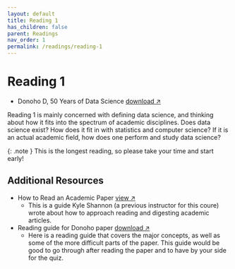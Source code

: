 ```yaml
---
layout: default
title: Reading 1
has_children: false
parent: Readings
nav_order: 1
permalink: /readings/reading-1
---
```


# Reading 1

- Donoho D, 50 Years of Data Science <a href="https://s3.us-west-2.amazonaws.com/ucsd.cogs9/readings/r1-Donoho-2017-50-Years-of-Data-Science.pdf" target="_blank" rel="noopener">download &#x2197;</a>

Reading 1 is mainly concerned with defining data science, and thinking about how it fits into the spectrum of academic disciplines. Does data science exist? How does it fit in with statistics and computer science? If it is an actual academic field, how does one perform and study data science? 

{: .note }
This is the longest reading, so please take your time and start early!
## Additional Resources

- How to Read an Academic Paper <a href="https://www.kmshannon.com/posts/2018-07-21-reading-research-papers/" target="_blank" rel="noopener">view &#x2197;</a>
  - This is a guide Kyle Shannon (a previous instructor for this coure) wrote about how to approach reading and digesting academic articles.
- Reading guide for Donoho paper <a href="https://s3.us-west-2.amazonaws.com/ucsd.cogs9/readings/r1-reading-guide.pdf" target="_blank" rel="noopener">download &#x2197;</a>
  - Here is a reading guide that covers the major concepts, as well as some of the more difficult parts of the paper. This guide would be good to go through after reading the paper and to have by your side for the quiz.
